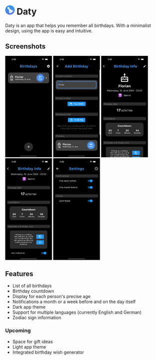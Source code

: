 # <img width="30" src="assets/images/app_icon_android.png"> Daty

Daty is an app that helps you remember all birthdays. With a minimalist design, using the app is easy and intuitive.  

## Screenshots

<img width="150" src="assets/images/screenshots/home_screen.png"> <img width="150" src="assets/images/screenshots/adding_a_birthday.png"> <img width="150" src="assets/images/screenshots/birthday_screen_top.png"> <img width="150" src="assets/images/screenshots/birthday_screen_bottom.png"> <img width="150" src="assets/images/screenshots/settings_screen.png">

## Features

- List of all birthdays
- Birthday countdown
- Display for each person's precise age
- Notifications a month or a week before and on the day itself
- Dark app theme
- Support for multiple languages (currently English and German)
- Zodiac sign information

### Upcoming

- Space for gift ideas
- Light app theme
- Integrated birthday wish generator
